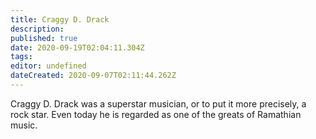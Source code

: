 ```yaml
---
title: Craggy D. Drack
description: 
published: true
date: 2020-09-19T02:04:11.304Z
tags: 
editor: undefined
dateCreated: 2020-09-07T02:11:44.262Z
---
```


Craggy D. Drack was a superstar musician, or to put it more precisely, a rock star. Even today he is regarded as one of the greats of Ramathian music.